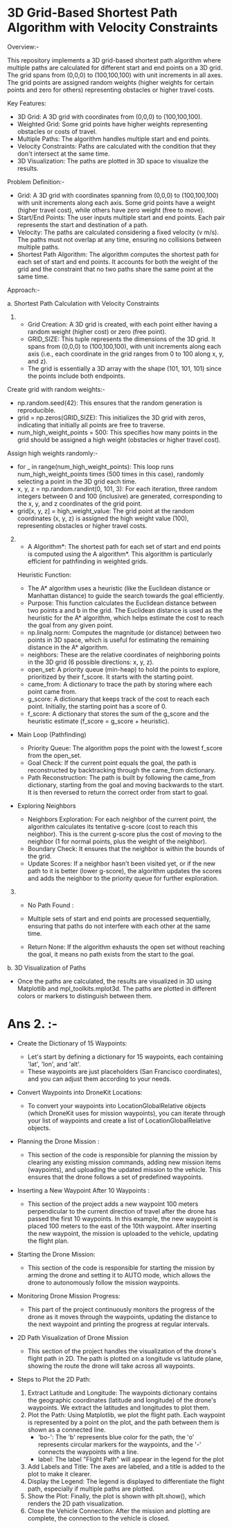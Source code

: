 # 3D Grid-Based Shortest Path Algorithm with Velocity Constraints

Overview:-

This repository implements a 3D grid-based shortest path algorithm where multiple paths are calculated for different start and end points on a 3D grid. The grid spans from (0,0,0) to (100,100,100) with unit increments in all axes. The grid points are assigned random weights (higher weights for certain points and zero for others) representing obstacles or higher travel costs.

Key Features:

* 3D Grid: A 3D grid with coordinates from (0,0,0) to (100,100,100).
* Weighted Grid: Some grid points have higher weights representing obstacles or costs of travel.
* Multiple Paths: The algorithm handles multiple start and end points.
* Velocity Constraints: Paths are calculated with the condition that they don't intersect at the same time.
* 3D Visualization: The paths are plotted in 3D space to visualize the results.

Problem Definition:-

* Grid: A 3D grid with coordinates spanning from (0,0,0) to (100,100,100) with unit increments along each axis. Some grid points have a weight (higher travel cost), while others have zero weight (free to move).
* Start/End Points: The user inputs multiple start and end points. Each pair represents the start and destination of a path.
* Velocity: The paths are calculated considering a fixed velocity (v m/s). The paths must not overlap at any time, ensuring no collisions between multiple paths.
* Shortest Path Algorithm: The algorithm computes the shortest path for each set of start and end points. It accounts for both the weight of the grid and the constraint that no two paths share the same point at the same time.

 
Approach:- 

a. Shortest Path Calculation with Velocity Constraints

1. * Grid Creation: A 3D grid is created, with each point either having a random weight (higher cost) or zero (free point).
   * GRID_SIZE: This tuple represents the dimensions of the 3D grid. It spans from (0,0,0) to (100,100,100), with unit increments along each axis (i.e., each coordinate in the grid ranges from 0 to 100 along x, y, and z).
   * The grid is essentially a 3D array with the shape (101, 101, 101) since the points include both endpoints.

Create grid with random weights:-

* np.random.seed(42): This ensures that the random generation is reproducible.
* grid = np.zeros(GRID_SIZE): This initializes the 3D grid with zeros, indicating that initially all points are free to traverse.
* num_high_weight_points = 500: This specifies how many points in the grid should be assigned a high weight (obstacles or higher travel cost).

Assign high weights randomly:-

* for _ in range(num_high_weight_points): This loop runs num_high_weight_points times (500 times in this case), randomly selecting a point in the 3D grid each time.
* x, y, z = np.random.randint(0, 101, 3): For each iteration, three random integers between 0 and 100 (inclusive) are generated, corresponding to the x, y, and z coordinates of the grid point.
* grid[x, y, z] = high_weight_value: The grid point at the random coordinates (x, y, z) is assigned the high weight value (100), representing obstacles or higher travel costs.



2. * A Algorithm*: The shortest path for each set of start and end points is computed using the A algorithm*. This algorithm is particularly efficient for pathfinding in weighted grids.
     
   Heuristic Function:
   * The A* algorithm uses a heuristic (like the Euclidean distance or Manhattan distance) to guide the search towards the goal efficiently.
   * Purpose: This function calculates the Euclidean distance between two points a and b in the grid. The Euclidean distance is used as the heuristic for the A* algorithm, which helps estimate the cost to reach the goal from any given point.
   * np.linalg.norm: Computes the magnitude (or distance) between two points in 3D space, which is useful for estimating the remaining distance in the A* algorithm.
   * neighbors: These are the relative coordinates of neighboring points in the 3D grid (6 possible directions: x, y, z).
   * open_set: A priority queue (min-heap) to hold the points to explore, prioritized by their f_score. It starts with the starting point.
   * came_from: A dictionary to trace the path by storing where each point came from.
   * g_score: A dictionary that keeps track of the cost to reach each point. Initially, the starting point has a score of 0.
   * f_score: A dictionary that stores the sum of the g_score and the heuristic estimate (f_score = g_score + heuristic).
  
* Main Loop (Pathfinding)

  * Priority Queue: The algorithm pops the point with the lowest f_score from the open_set.
  * Goal Check: If the current point equals the goal, the path is reconstructed by backtracking through the came_from dictionary.
  * Path Reconstruction: The path is built by following the came_from dictionary, starting from the goal and moving backwards to the start. It is then reversed to return the correct order from start to goal.

* Exploring Neighbors

   * Neighbors Exploration: For each neighbor of the current point, the algorithm calculates its tentative g-score (cost to reach this neighbor). This is the current g-score plus the cost of moving to the neighbor (1 for normal points, plus the weight of the neighbor).
   * Boundary Check: It ensures that the neighbor is within the bounds of the grid.
   * Update Scores: If a neighbor hasn't been visited yet, or if the new path to it is better (lower g-score), the algorithm updates the scores and adds the neighbor to the priority queue for further exploration.
 
3. * No Path Found :

   *  Multiple sets of start and end points are processed sequentially, ensuring that paths do not interfere with each other at the same time.
   * Return None: If the algorithm exhausts the open set without reaching the goal, it means no path exists from the start to the goal.

 b. 3D Visualization of Paths
     
   * Once the paths are calculated, the results are visualized in 3D using Matplotlib and mpl_toolkits.mplot3d. The paths are plotted in different colors or markers to distinguish between them.


# Ans 2. :-

* Create the Dictionary of 15 Waypoints:
   
     * Let's start by defining a dictionary for 15 waypoints, each containing 'lat', 'lon', and 'alt'.
     * These waypoints are just placeholders (San Francisco coordinates), and you can adjust them according to your needs.

* Convert Waypoints into DroneKit Locations:
  
     * To convert your waypoints into LocationGlobalRelative objects (which DroneKit uses for mission waypoints), you can iterate through your list of waypoints and create a list of LocationGlobalRelative objects.


* Planning the Drone Mission :

     * This section of the code is responsible for planning the mission by clearing any existing mission commands, adding new mission items (waypoints), and uploading the updated mission to the vehicle. This ensures that the drone follows a set of predefined waypoints.



* Inserting a New Waypoint After 10 Waypoints :

     * This section of the project adds a new waypoint 100 meters perpendicular to the current direction of travel after the drone has passed the first 10 waypoints. In this example, the new waypoint is placed 100 meters to the east of the 10th waypoint. After inserting the new waypoint, the mission is uploaded to the vehicle, updating the flight plan.


* Starting the Drone Mission:
  
     * This section of the code is responsible for starting the mission by arming the drone and setting it to AUTO mode, which allows the drone to autonomously follow the mission waypoints.



* Monitoring Drone Mission Progress:

   * This part of the project continuously monitors the progress of the drone as it moves through the waypoints, updating the distance to the next waypoint and printing the progress at regular intervals.


* 2D Path Visualization of Drone Mission

     * This section of the project handles the visualization of the drone's flight path in 2D. The path is plotted on a longitude vs latitude plane, showing the route the drone will take across all waypoints.


* Steps to Plot the 2D Path:

  1. Extract Latitude and Longitude: The waypoints dictionary contains the geographic coordinates (latitude and longitude) of the drone's waypoints. We extract the latitudes and longitudes to plot them.
  2. Plot the Path: Using Matplotlib, we plot the flight path. Each waypoint is represented by a point on the plot, and the path between them is shown as a connected line.
     * 'bo-': The 'b' represents blue color for the path, the 'o' represents circular markers for the waypoints, and the '-' connects the waypoints with a line.
     * label: The label "Flight Path" will appear in the legend for the plot
  3. Add Labels and Title: The axes are labeled, and a title is added to the plot to make it clearer.
  4. Display the Legend: The legend is displayed to differentiate the flight path, especially if multiple paths are plotted.
  5. Show the Plot: Finally, the plot is shown with plt.show(), which renders the 2D path visualization.
  6. Close the Vehicle Connection: After the mission and plotting are complete, the connection to the vehicle is closed.

